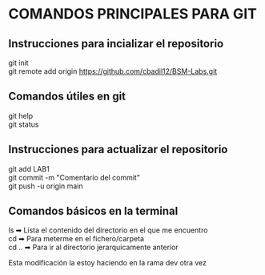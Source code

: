# COMANDOS PRINCIPALES PARA GIT

## Instrucciones para incializar el repositorio
git init <br />
git remote add origin https://github.com/cbadil12/BSM-Labs.git <br />

## Comandos útiles en git
git help <br />
git status <br />

## Instrucciones para actualizar el repositorio
git add LAB1 <br />
git commit -m "Comentario del commit" <br />
git push -u origin main <br />

## Comandos básicos en la terminal
ls ➡ Lista el contenido del directorio en el que me encuentro <br />
cd <directorio> ➡ Para meterme en el fichero/carpeta <br />
cd .. ➡ Para ir al directorio jerarquicamente anterior <br />

Esta modificación la estoy haciendo en la rama dev otra vez

